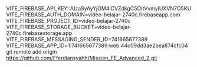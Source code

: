 VITE_FIREBASE_API_KEY=AIzaSyAyYjOM4iCVZdkgC5OItVvmylUXVN7O5KU
VITE_FIREBASE_AUTH_DOMAIN=video-belajar-2740c.firebaseapp.com
VITE_FIREBASE_PROJECT_ID=video-belajar-2740c
VITE_FIREBASE_STORAGE_BUCKET=video-belajar-2740c.firebasestorage.app
VITE_FIREBASE_MESSAGING_SENDER_ID=741665677389
VITE_FIREBASE_APP_ID=1:741665677389:web:44c09dd3ae2bea874cfc04
git remote add origin https://github.com/Fferdiansyahh/Mission_FE_Advanced_2.git